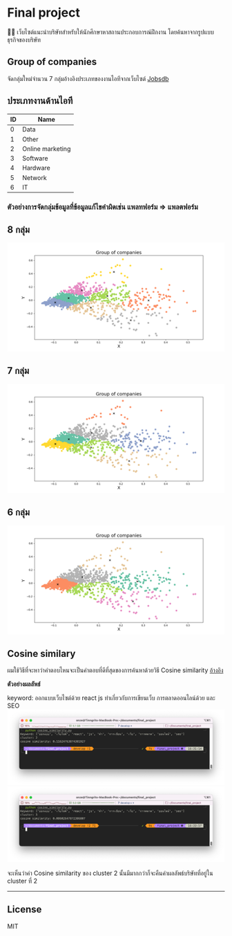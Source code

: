 # Final project

🧑‍💻 เว็บไซต์แนะนำบริษัทสำหรับให้นักศึกษาหาสถานประกอบการณ์ฝึกงาน โดยค้นหาจากรูปแบบธุรกิจของบริษัท

## Group of companies

จัดกลุ่มใหม่จำนวน 7 กลุ่มอ้างอิงประเภทของงานไอทีจากเว็บไซต์ [Jobsdb](https://th.jobsdb.com/th/th/jobs/งานไอที/1)

## ประเภทงานด้านไอที

| ID  | Name             |
| --- | ---------------- |
| 0   | Data             |
| 1   | Other            |
| 2   | Online marketing |
| 3   | Software         |
| 4   | Hardware         |
| 5   | Network          |
| 6   | IT               |

### ตัวอย่างการจัดกลุ่มข้อมูลที่ข้อมูลแก้ไขคำผิดเช่น แพลทฟอร์ม => แพลตฟอร์ม

## 8 กลุ่ม

![8clusters](./screenshort/8_cluster.png)

## 7 กลุ่ม

![7clusters](./screenshort/7_cluster.png)

## 6 กลุ่ม

![6clusters](./screenshort/6_cluster.png)

## Cosine similary

ผมใช้วิธีที่จะหาว่าคำตอบไหนจะเป็นคำตอบที่ดีที่สุดของการค้นหาด้วยวิธี Cosine similarity [อ้างอิง](https://www.softnix.co.th/2019/05/29/similarity-ความเหมือนที่แตกต่าง/)

**ตัวอย่างผลลัพธ์**

keyword: ออกแบบเว็บไซต์ด้วย react js ทำเกี่ยวกับการเขียนเว็บ การตลาดออนไลน์ด้วย และ SEO
![cluster2](./screenshort/cosine1.png)
![cluster3](./screenshort/cosine2.png)

จะเห็นว่าค่า Cosine similarity ของ cluster 2 นั้นมีมากกว่าก็จะคืนค่าผลลัพธ์บริษัทที่อยู่ใน cluster ที่ 2

---

## License

MIT
